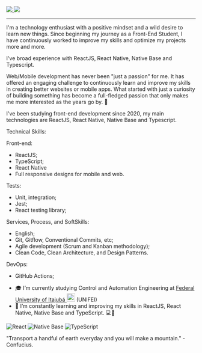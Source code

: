 <a href="https://www.linkedin.com/in/tales-raponi-361a61143/" target="_blank">
<img src="https://img.shields.io/badge/LinkedIn-0077B5?style=for-the-badge&logo=linkedin&logoColor=white" />
</a>


<a href="mailto:raponi13@gmail.com" target="_blank">
<img src="https://img.shields.io/badge/Gmail-D14836?style=for-the-badge&logo=gmail&logoColor=white" />
</a>


_______________

I'm a technology enthusiast with a positive mindset and a wild desire to learn new things. Since beginning my journey as a Front-End Student, I have continuously worked to improve my skills and optimize my projects more and more.

I've broad experience with ReactJS, React Native, Native Base and Typescript.

Web/Mobile development has never been "just a passion" for me. It has offered an engaging challenge to continuously learn and improve my skills in creating better websites or mobile apps. What started with just a curiosity of building something has become a full-fledged passion that only makes me more interested as the years go by. :rocket:
 
I've been studying front-end development since 2020, my main technologies are ReactJS, React Native, Native Base and Typescript.

Technical Skills:

Front-end:
* ReactJS; 
* TypeScript;
* React Native
* Full responsive designs for mobile and web.

Tests:
* Unit, integration;
* Jest;
* React testing library;

Services, Process, and SoftSkills:
* English;
* Git, Gitflow, Conventional Commits, etc;
* Agile development (Scrum and Kanban methodology);
* Clean Code, Clean Architecture, and Design Patterns.

DevOps:
* GitHub Actions;
 
- 🎓 I’m currently studying Control and Automation Engineering at [Federal University of Itajubá <img alt="Brazil Flag" title="Brazil" src="https://cdn.staticaly.com/gh/hjnilsson/country-flags/master/svg/br.svg" width="22">](https://en.unifei.edu.br/) (UNIFEI)
- 🌱 I’m constantly learning and improving my skills in ReactJS, React Native, Native Base and TypeScript.  💻📱

![React](https://img.shields.io/badge/react-%2320232a.svg?style=for-the-badge&logo=react&logoColor=%2361DAFB) ![Native Base](https://img.shields.io/badge/native_base-%2320232a.svg?style=for-the-badge&logo=nativebase&logoColor=%2361DAFB) ![TypeScript](https://img.shields.io/badge/typescript-%23007ACC.svg?style=for-the-badge&logo=typescript&logoColor=white)

"Transport a handful of earth everyday and you will make a mountain."
  -Confucius.
